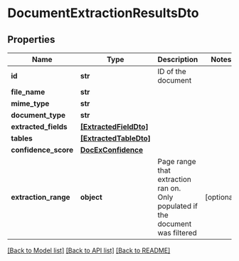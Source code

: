 # DocumentExtractionResultsDto


## Properties
Name | Type | Description | Notes
------------ | ------------- | ------------- | -------------
**id** | **str** | ID of the document | 
**file_name** | **str** |  | 
**mime_type** | **str** |  | 
**document_type** | **str** |  | 
**extracted_fields** | [**[ExtractedFieldDto]**](ExtractedFieldDto.md) |  | 
**tables** | [**[ExtractedTableDto]**](ExtractedTableDto.md) |  | 
**confidence_score** | [**DocExConfidence**](DocExConfidence.md) |  | 
**extraction_range** | **object** | Page range that extraction ran on. Only populated if the document was filtered | [optional] 

[[Back to Model list]](../README.md#documentation-for-models) [[Back to API list]](../README.md#documentation-for-api-endpoints) [[Back to README]](../README.md)


